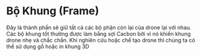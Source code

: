 # Bộ Khung \(Frame\)

Đây là thành phần sẽ giữ tất cả các bộ phận còn lại của drone lại với nhau. Các bộ khung tốt thường được làm bằng sợi Cacbon bởi vì nó khiến khung drone nhẹ và chắc chắn. Khi nghiên cứu hoặc chế tạo drone thì chúng ta có thể sử dụng gỗ hoặc in khung 3D


